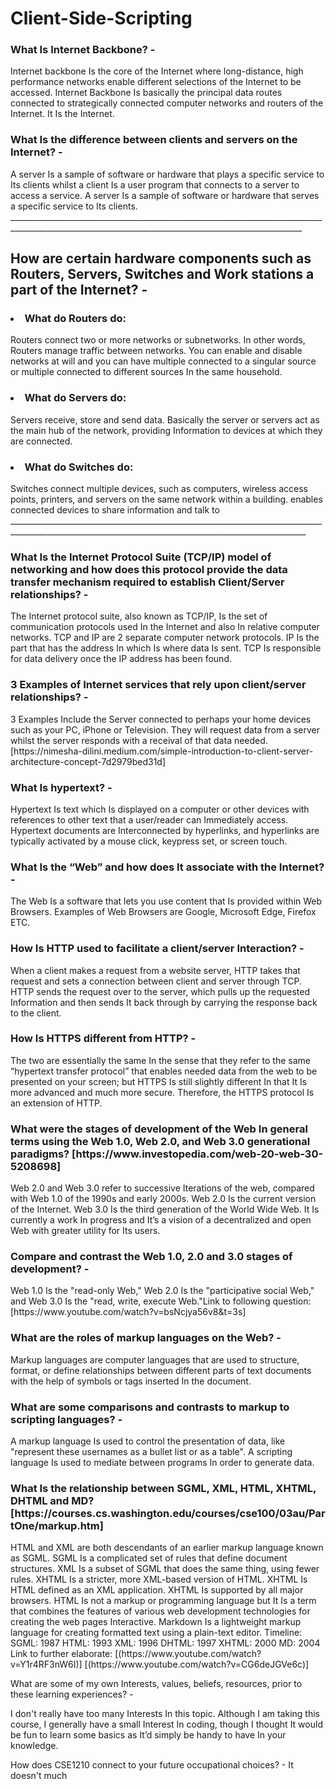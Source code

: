  <h1> Client-Side-Scripting
 <h3> What Is Internet Backbone? -
 </h4> Internet backbone Is the core of the Internet where long-distance, high performance networks enable different selections of the Internet to be accessed.  Internet Backbone Is basically the principal data routes connected to strategically connected computer networks and routers of the Internet. It Is the Internet.

 <h3> What Is the difference between clients and servers on the Internet? -
</h4> A server Is a sample of software or hardware that plays a specific service to Its clients whilst a client Is a user program that connects to a server to access a service. A server Is a sample of software or hardware that serves a specific service to Its clients. 
_______________________________________________________________________________________________________________________________________________________
<h2> How are certain hardware components such as Routers, Servers, Switches and Work stations a part of the Internet? -
<h3> <li> What do Routers do:
</h4> Routers connect two or more networks or subnetworks. In other words, Routers manage traffic between networks. You can enable and disable networks at will and you can have multiple connected to a singular source or multiple connected to different sources In the same household. 
<h3> <li> What do Servers do:
</h4> Servers receive, store and send data. Basically the server or servers act as the main hub of the network, providing Information to devices at which they are connected.
<h3> <li> What do Switches do:
</h4> Switches connect multiple devices, such as computers, wireless access points, printers, and servers on the same network within a building. enables connected devices to share information and talk to
________________________________________________________________________________________________________________________________________________________
 
 
 <h3> What Is the Internet Protocol Suite (TCP/IP) model of networking and how does this protocol provide the data transfer mechanism required to establish Client/Server relationships? -
 </h4> The Internet protocol suite, also known as TCP/IP, Is the set of communication protocols used In the Internet and also In relative computer networks. TCP and IP are 2 separate computer network protocols. IP Is the part that has the address In which Is where data Is sent. TCP Is responsible for data delivery once the IP address has been found. 
<h3> 3 Examples of Internet services that rely upon client/server relationships? - 
 </h4> 3 Examples Include the Server connected to perhaps your home devices such as your PC, iPhone or Television. They will request data from a server whilst the server responds with a receival of that data needed. 
[https://nimesha-dilini.medium.com/simple-introduction-to-client-server-architecture-concept-7d2979bed31d]

 
 
 
 
 <h3> What Is hypertext? -
 </h4> Hypertext Is text which Is displayed on a computer or other devices with references to other text that a user/reader can Immediately access. Hypertext documents are Interconnected by hyperlinks, and hyperlinks are typically activated by a mouse click, keypress set, or screen touch.

 <h3> What Is the “Web” and how does It associate with the Internet? -
 </h4> The Web Is a software that lets you use content that Is provided within Web Browsers. Examples of Web Browsers are Google, Microsoft Edge, Firefox ETC.

 <h3> How Is HTTP used to facilitate a client/server Interaction? -  
 </h4> When a client makes a request from a website server, HTTP takes that request and sets a connection between client and server through TCP. HTTP sends the request over to the server, which pulls up the requested Information and then sends It back through by carrying the response back to the client.

 <h3> How Is HTTPS different from HTTP? -
 </h4> The two are essentially the same In the sense that they refer to the same “hypertext transfer protocol” that enables needed data from the web to be presented on your screen; but HTTPS Is still slightly different In that It Is more advanced and much more secure. Therefore, the HTTPS protocol Is an extension of HTTP.

 <h3> What were the stages of development of the Web In general terms using the Web 1.0, Web 2.0, and Web 3.0 generational paradigms? 
 [https://www.investopedia.com/web-20-web-30-5208698] 
 </h4> Web 2.0 and Web 3.0 refer to successive Iterations of the web, compared with Web 1.0 of the 1990s and early 2000s. Web 2.0 Is the current version of the Internet. Web 3.0 Is the third generation of the World Wide Web. It Is currently a work In progress and It’s a vision of a decentralized and open Web with greater utility for Its users.
 
 
 
 <h3> Compare and contrast the Web 1.0, 2.0 and 3.0 stages of development? -
 </h4> Web 1.0 Is the "read-only Web," Web 2.0 Is the "participative social Web," and Web 3.0 Is the "read, write, execute Web."Link to following question:
[https://www.youtube.com/watch?v=bsNcjya56v8&t=3s]


 <h3> What are the roles of markup languages on the Web? - 
</h4> Markup languages are computer languages that are used to structure, format, or define relationships between different parts of text documents with the help of symbols or tags inserted In the document.

<h3> What are some comparisons and contrasts to markup to scripting languages? -
 </h4> A markup language Is used to control the presentation of data, like "represent these usernames as a bullet list or as a table". A scripting language Is used to mediate between programs In order to generate data.


 
 
 
 
 
 
 
<h3> What Is the relationship between SGML, XML, HTML, XHTML, DHTML and MD? [https://courses.cs.washington.edu/courses/cse100/03au/PartOne/markup.htm]
 </h4> HTML and XML are both descendants of an earlier markup language known as SGML. SGML Is a complicated set of rules that define document structures. XML Is a subset of SGML that does the same thing, using fewer rules. XHTML Is a stricter, more XML-based version of HTML. XHTML Is HTML defined as an XML application. XHTML Is supported by all major browsers. HTML Is not a markup or programming language but It Is a term that combines the features of various web development technologies for creating the web pages Interactive. Markdown Is a lightweight markup language for creating formatted text using a plain-text editor.
Timeline: 
SGML: 1987
HTML: 1993
XML: 1996
DHTML: 1997
XHTML: 2000
MD: 2004
Link to further elaborate:                                               [(https://www.youtube.com/watch?v=Y1r4RF3nW6I)]  [(https://www.youtube.com/watch?v=CG6deJGVe6c)]


 
 
 
What are some of my own Interests, values, beliefs, resources, prior to these learning experiences? -


I don't really have too many Interests In this topic. Although I am taking this course, I generally have a small Interest In coding, though I thought It would be fun to learn some basics as It’d simply be handy to have In your knowledge. 

How does CSE1210 connect to your future occupational choices? -
It doesn't much


